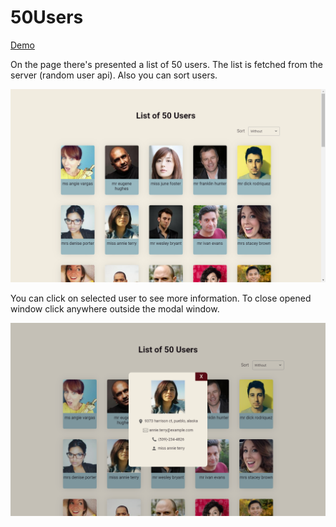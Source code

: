 # 50Users

[Demo](https://decorous-escape.000webhostapp.com/ "Demo")

On the page there's presented a list of 50 users. The list is fetched from the server (random user api). Also you can sort users.

![50Users](https://raw.githubusercontent.com/shelchkov/UsersList/master/examples/home.PNG)

You can click on selected user to see more information. To close opened window click anywhere outside the modal window.

![50Users](https://raw.githubusercontent.com/shelchkov/UsersList/master/examples/modal.PNG)
